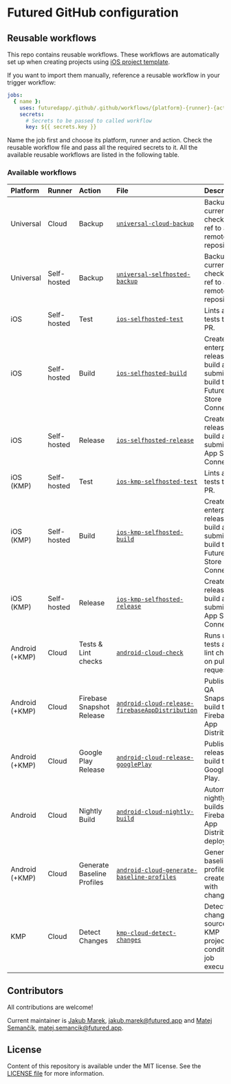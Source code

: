 # Futured GitHub configuration

## Reusable workflows

This repo contains reusable workflows. These workflows are automatically
set up when creating projects using
[iOS project template](https://github.com/futuredapp/iOS-project-template).

If you want to import them manually, reference a reusable workflow in your trigger workflow:

```yml
jobs:
  { name }:
    uses: futuredapp/.github/.github/workflows/{platform}-{runner}-{action}.yml@1.0.0
    secrets:
      # Secrets to be passed to called workflow
      key: ${{ secrets.key }}
```

Name the job first and choose its platform, runner and action.
Check the reusable workflow file and pass all the required secrets to it.
All the available reusable workflows are listed in the following table.

### Available workflows

| Platform       | Runner      | Action                      | File                                                                                                                   | Description                                                                            |
|:---------------|:------------|:----------------------------|:-----------------------------------------------------------------------------------------------------------------------|:---------------------------------------------------------------------------------------|
| Universal      | Cloud       | Backup                      | [`universal-cloud-backup`](.github/workflows/universal-cloud-backup.yml)                                               | Backups currently checked out ref to a remote repository.                              |
| Universal      | Self-hosted | Backup                      | [`universal-selfhosted-backup`](.github/workflows/universal-selfhosted-backup.yml)                                     | Backups currently checked out ref to a remote repository.                              |
| iOS            | Self-hosted | Test                        | [`ios-selfhosted-test`](.github/workflows/ios-selfhosted-test.yml)                                                     | Lints and tests the PR.                                                                |
| iOS            | Self-hosted | Build                       | [`ios-selfhosted-build`](.github/workflows/ios-selfhosted-build.yml)                                                   | Creates enterprise release build and submits the build to Futured App Store Connect.   |
| iOS            | Self-hosted | Release                     | [`ios-selfhosted-release`](.github/workflows/ios-selfhosted-release.yml)                                               | Creates release build and submits it to App Store Connect.                             |
| iOS             (KMP)      | Self-hosted | Test                        | [`ios-kmp-selfhosted-test`](.github/workflows/ios-kmp-selfhosted-test.yml)                                             | Lints and tests the PR.                                                                |
| iOS (KMP)      | Self-hosted | Build                       | [`ios-kmp-selfhosted-build`](.github/workflows/ios-kmp-selfhosted-build.yml)                                           | Creates enterprise release build and submits the build to Futured App Store Connect.   |
| iOS (KMP)      | Self-hosted | Release                     | [`ios-kmp-selfhosted-release`](.github/workflows/ios-kmp-selfhosted-release.yml)                                       | Creates release build and submits it to App Store Connect.                             |
| Android (+KMP) | Cloud       | Tests & Lint checks         | [`android-cloud-check`](.github/workflows/android-cloud-check.yml)                                                     | Runs unit tests and lint checks on pull request.                                       |
| Android (+KMP) | Cloud       | Firebase Snapshot Release   | [`android-cloud-release-firebaseAppDistribution`](.github/workflows/android-cloud-release-firebaseAppDistribution.yml) | Publishes QA Snapshot build to Firebase App Distribution.                              |
| Android (+KMP) | Cloud       | Google Play Release         | [`android-cloud-release-googlePlay`](.github/workflows/android-cloud-release-googlePlay.yml)                           | Publishes release build to Google Play.                                                |
| Android        | Cloud       | Nightly Build               | [`android-cloud-nightly-build`](.github/workflows/android-cloud-nightly-build.yml)                                     | Automated nightly builds with Firebase App Distribution deployment.                    |
| Android (+KMP) | Cloud       | Generate Baseline Profiles  | [`android-cloud-generate-baseline-profiles`](.github/workflows/android-cloud-generate-baseline-profiles.yml)           | Generates baseline profiles and creates PR with changes.                               |
| KMP            | Cloud       | Detect Changes              | [`kmp-cloud-detect-changes`](.github/workflows/kmp-cloud-detect-changes.yml)                                           | Detects changed sources in KMP projects for conditional job execution.                 |

## Contributors

All contributions are welcome!

Current maintainer is [Jakub Marek](https://github.com/jmarek41), <jakub.marek@futured.app> and [Matej Semančík](https://github.com/matejsemancik), <matej.semancik@futured.app>.

## License

Content of this repository is available under the MIT license. See the [LICENSE file](LICENSE) for more information.
